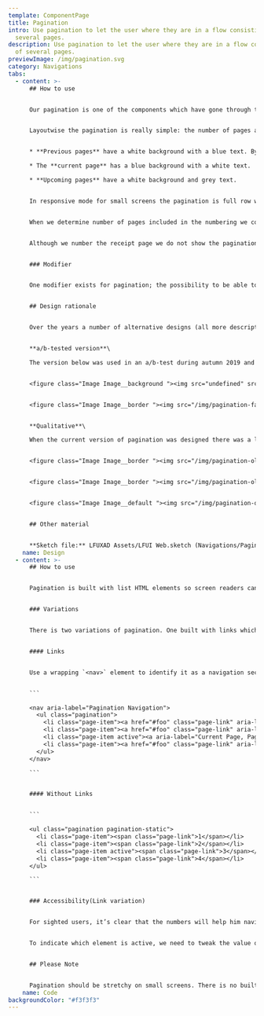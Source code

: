 ```yaml
---
template: ComponentPage
title: Pagination
intro: Use pagination to let the user where they are in a flow consisting of
  several pages.
description: Use pagination to let the user where they are in a flow consisting
  of several pages.
previewImage: /img/pagination.svg
category: Navigations
tabs:
  - content: >-
      ## How to use


      Our pagination is one of the components which have gone through the most design iterations and discussions. Please refer to [Design rationale](#design-rationale) below for why this particular design has triumphed over alternatives.


      Layoutwise the pagination is really simple: the number of pages available is listed with a visible number for each page. The styling of the numbering depends on where in the flow the user is:


      * **Previous pages** have a white background with a blue text. By default the page number is clickable and lets the user return to that specific page. On hover the number is underlined.

      * The **current page** has a blue background with a white text.

      * **Upcoming pages** have a white background and grey text.


      In responsive mode for small screens the pagination is full row width.


      When we determine number of pages included in the numbering we count the number of pages from the start of the service, including the receipt if such exists. We do however not include "intro-pages" on which the user submits initial data needed for the service (this as there are often many ways to enter such a service, and the most common way is usually as part of a product page on lansforsakringar.se).


      Although we number the receipt page we do not show the pagination on the receipt page. This is as a pagination here wouldn't provide any value to the user, as they've finished the flow and wouldn't be able to go backwards in the flow as the data has been submitted.


      ### Modifier


      One modifier exists for pagination; the possibility to be able to navigate to a previous page can be turned off if it could cause more problems than benefits for the user to navigate back. For example, it is used in such a way in flows where the user has to identify/sign with BankID in the middle of a flow (which in turn should be avoided if possible, but that isn't always possible for architectural or security reasons).


      ## Design rationale


      Over the years a number of alternative designs (all more descriptive) have been tested in both qualitative and quantitive tests. To the surprise of many the scaled down version in use has outperformed the more descriptive versions in all tests. Below are two examples of alternative versions which have been tested, and failed.


      **a/b-tested version**\

      The version below was used in an a/b-test during autumn 2019 and resulted in a lower conversion rate than the pagination in use.


      <figure class="Image Image__background "><img src="undefined" srcset="undefined 2x" alt=""><figcaption><div class="Image__caption"></div></figcaption></figure>


      <figure class="Image Image__border "><img src="/img/pagination-failed-ab.jpg" srcset="/img/pagination-failed-ab.jpg 2x" alt="Example of a pagination which was a/b-tested against the current one and lost"><figcaption><div class="Image__caption"></div></figcaption></figure>


      **Qualitative**\

      When the current version of pagination was designed there was a lot of discussion in the design team as whether to use it or a more explanatory version. A number of sketches of different alternatives were tested, and the current design was chosen as the winner after a number of discussions and user tests. 


      <figure class="Image Image__border "><img src="/img/pagination-old.jpg" srcset="/img/pagination-old.jpg 2x" alt=""><figcaption><div class="Image__caption">Old version of pagination which didn't pass through user testing</div></figcaption></figure>


      <figure class="Image Image__border "><img src="/img/pagination-old-w-colour.jpg" srcset="/img/pagination-old-w-colour.jpg 2x" alt="Old version of pagination which didn't pass through user testing"><figcaption><div class="Image__caption">Old version of pagination which didn't pass through user testing</div></figcaption></figure>


      <figure class="Image Image__default "><img src="/img/pagination-old-number-and-label.jpg" srcset="/img/pagination-old-number-and-label.jpg 2x" alt="Old sketch of pagination with step number and label"><figcaption><div class="Image__caption">Old sketch of pagination with step number and label</div></figcaption></figure>


      ## Other material


      **Sketch file:** LFUXAD Assets/LFUI Web.sketch (Navigations/Pagination)
    name: Design
  - content: >-
      ## How to use


      Pagination is built with list HTML elements so screen readers can announce the number of available links. 


      ### Variations


      There is two variations of pagination. One built with links which you can navigate back in and one built without links which you can't navigate in. 


      #### Links


      Use a wrapping `<nav>` element to identify it as a navigation section to screen readers and other assistive technologies. n addition, as pages likely have more than one such navigation section, it’s advisable to provide a descriptive `aria-label` for the `<nav>` to reflect its purpose.


      ```

      <nav aria-label="Pagination Navigation">
        <ul class="pagination">
          <li class="page-item"><a href="#foo" class="page-link" aria-label="Goto Page 1">1</a></li>
          <li class="page-item"><a href="#foo" class="page-link" aria-label="Goto Page 1">2</a></li>
          <li class="page-item active"><a aria-label="Current Page, Page 3" href="#foo" class="page-link" aria-current="true">3</a></li>
          <li class="page-item"><a href="#foo" class="page-link" aria-label="Goto Page 4">4</a></li>
        </ul>
      </nav>

      ```


      #### Without Links


      ```

      <ul class="pagination pagination-static">
        <li class="page-item"><span class="page-link">1</span></li>
        <li class="page-item"><span class="page-link">2</span></li>
        <li class="page-item active"><span class="page-link">3</span></li>
        <li class="page-item"><span class="page-link">4</span></li>
      </ul>

      ```


      ### Accessibility(Link variation)


      For sighted users, it’s clear that the numbers will help him navigating different pages. But for an AT user, it’s completely different. By using `aria-label`, we can add a label to each link, so instead of hearing the screen reader saying `Link, 1` it will be `Link, Goto Page 1` . 


      To indicate which element is active, we need to tweak the value of `aria-label` by something like `Page 3, Current page` . Also, we will use `aria-current=true` for that.


      ## Please Note


      Pagination should be stretchy on small screens. There is no built in support in the component for that. However there is a class `pagination-sm-flex` you can add to make it work( see example at the top)
    name: Code
backgroundColor: "#f3f3f3"
---
```

